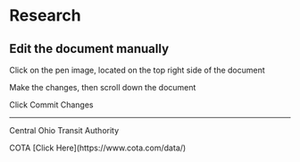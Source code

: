 # Research

## Edit the document manually
<p>Click on the pen image, located on the top right side of the document</p>
<p>Make the changes, then scroll down the document</p>
<p>Click Commit Changes</p>

---
<p>Central Ohio Transit Authority</p>
COTA [Click Here](https://www.cota.com/data/)
<p></p>
<p></p>
<p></p>
<p></p>
<p></p>
<p></p>


